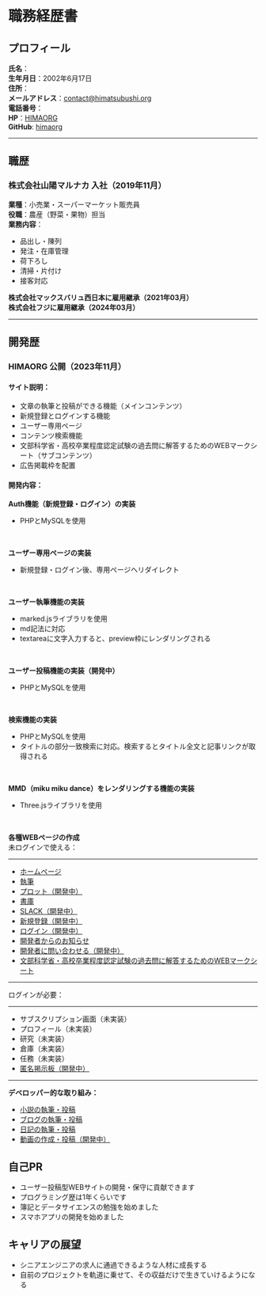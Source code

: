 # 職務経歴書  
## プロフィール  

**氏名**：  
**生年月日**：2002年6月17日  
**住所**：  
**メールアドレス**：contact@himatsubushi.org  
**電話番号**：  
**HP**：[HIMAORG](https://himatsubushi.org)  
**GitHub**: [himaorg](https://github.com/himaorg)  

---

## 職歴  
### 株式会社山陽マルナカ 入社（2019年11月）
**業種**：小売業・スーパーマーケット販売員  
**役職**：農産（野菜・果物）担当  
**業務内容**：  
- 品出し・陳列  
- 発注・在庫管理
- 荷下ろし
- 清掃・片付け
- 接客対応  

**株式会社マックスバリュ西日本に雇用継承（2021年03月）**  
**株式会社フジに雇用継承（2024年03月）**

---

## 開発歴 
### HIMAORG 公開（2023年11月） 
#### サイト説明：  
- 文章の執筆と投稿ができる機能（メインコンテンツ）  
- 新規登録とログインする機能  
- ユーザー専用ページ  
- コンテンツ検索機能  
- 文部科学省・高校卒業程度認定試験の過去問に解答するためのWEBマークシート（サブコンテンツ）  
- 広告掲載枠を配置

#### 開発内容：  
**Auth機能（新規登録・ログイン）の実装**  
- PHPとMySQLを使用  
<br>

**ユーザー専用ページの実装**  
- 新規登録・ログイン後、専用ページへリダイレクト  
<br>

**ユーザー執筆機能の実装**  
- marked.jsライブラリを使用  
- md記法に対応
- textareaに文字入力すると、preview枠にレンダリングされる  
<br>

**ユーザー投稿機能の実装（開発中）**  
- PHPとMySQLを使用  
<br>

**検索機能の実装**  
- PHPとMySQLを使用  
- タイトルの部分一致検索に対応。検索するとタイトル全文と記事リンクが取得される
<br>

**MMD（miku miku dance）をレンダリングする機能の実装**  
- Three.jsライブラリを使用  
<br>

**各種WEBページの作成**  
未ログインで使える：  

---

- [ホームページ](https://himatsubushi.org/)  
- [執筆](https://himatsubushi.org/03.users-create/write.html)  
- [プロット（開発中）](https://himatsubushi.org/03.users-create/prot.php)  
- [書庫](https://himatsubushi.org/02.discover/discover.html)  
- [SLACK（開発中）](https://himatsubushi.org/slack.html)  
- [新規登録（開発中）](https://himatsubushi.org/08.auth/register.html)  
- [ログイン（開発中）](https://himatsubushi.org/08.auth/login.html)  
- [開発者からのお知らせ](https://himatsubushi.org/releasenote.html)  
- [開発者に問い合わせる（開発中）](https://himatsubushi.org/05.contact/contact.html)  
- [文部科学省・高校卒業程度認定試験の過去問に解答するためのWEBマークシート](https://himatsubushi.org/upper-secondary-school-equivalency-examination/ussee.html)  

---

ログインが必要：  

---

- サブスクリプション画面（未実装）  
- プロフィール（未実装）  
- 研究（未実装）  
- 倉庫（未実装）  
- 任務（未実装）  
- [匿名掲示板（開発中）](https://himatsubushi.org/09.%E5%8C%BF%E5%90%8D%E6%8E%B2%E7%A4%BA%E6%9D%BF/tokumei.php)  


---

**デベロッパー的な取り組み：**  
- [小説の執筆・投稿](https://himatsubushi.org/02.discover/novel/page/senario.php)  
- [ブログの執筆・投稿](https://himatsubushi.org/02.discover/blog/page/blog.php)    
- [日記の執筆・投稿](https://himatsubushi.org/02.discover/diary/page/diary.php)  
- [動画の作成・投稿（開発中）](https://himatsubushi.org/02.discover/movie/page/movie.html)  

## 自己PR  
- ユーザー投稿型WEBサイトの開発・保守に貢献できます  
- プログラミング歴は1年くらいです  
- 簿記とデータサイエンスの勉強を始めました  
- スマホアプリの開発を始めました  

## キャリアの展望
- シニアエンジニアの求人に通過できるような人材に成長する
- 自前のプロジェクトを軌道に乗せて、その収益だけで生きていけるようになる